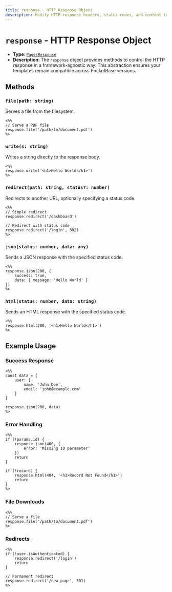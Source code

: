 ```yaml
---
title: response - HTTP Response Object
description: Modify HTTP response headers, status codes, and content in PocketPages templates.
---
```


# `response` - HTTP Response Object

- **Type**: [`PagesResponse`](https://github.com/benallfree/pocketpages/blob/main/src/lib/pages/index.ts#L13-L14)
- **Description**: The `response` object provides methods to control the HTTP response in a framework-agnostic way. This abstraction ensures your templates remain compatible across PocketBase versions.

## Methods

### `file(path: string)`

Serves a file from the filesystem.

```ejs
<%%
// Serve a PDF file
response.file('/path/to/document.pdf')
%>
```

### `write(s: string)`

Writes a string directly to the response body.

```ejs
<%%
response.write('<h1>Hello World</h1>')
%>
```

### `redirect(path: string, status?: number)`

Redirects to another URL, optionally specifying a status code.

```ejs
<%%
// Simple redirect
response.redirect('/dashboard')

// Redirect with status code
response.redirect('/login', 302)
%>
```

### `json(status: number, data: any)`

Sends a JSON response with the specified status code.

```ejs
<%%
response.json(200, {
    success: true,
    data: { message: 'Hello World' }
})
%>
```

### `html(status: number, data: string)`

Sends an HTML response with the specified status code.

```ejs
<%%
response.html(200, '<h1>Hello World</h1>')
%>
```

## Example Usage

### Success Response

```ejs
<%%
const data = {
    user: {
        name: 'John Doe',
        email: 'john@example.com'
    }
}

response.json(200, data)
%>
```

### Error Handling

```ejs
<%%
if (!params.id) {
    response.json(400, {
        error: 'Missing ID parameter'
    })
    return
}

if (!record) {
    response.html(404, '<h1>Record Not Found</h1>')
    return
}
%>
```

### File Downloads

```ejs
<%%
// Serve a file
response.file('/path/to/document.pdf')
%>
```

### Redirects

```ejs
<%%
if (!user.isAuthenticated) {
    response.redirect('/login')
    return
}

// Permanent redirect
response.redirect('/new-page', 301)
%>
```
